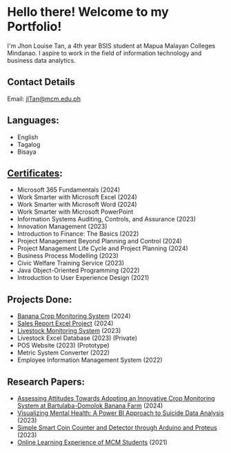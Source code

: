 # Hello there! Welcome to my Portfolio!

I'm Jhon Louise Tan, a 4th year BSIS student at Mapua Malayan Colleges Mindanao. I aspire to work in the field of information technology and business data analytics.

## Contact Details
Email: jlTan@mcm.edu.ph

## Languages:
- English
- Tagalog
- Bisaya

## [Certificates](https://github.com/jhonlouisetan/Certificates):
- Microsoft 365 Fundamentals (2024)
- Work Smarter with Microsoft Excel (2024)
- Work Smarter with Microsoft Word (2024)
- Work Smarter with Microsoft PowerPoint
- Information Systems Auditing, Controls, and Assurance (2023)
- Innovation Management (2023)
- Introduction to Finance: The Basics (2022)
- Project Management Beyond Planning and Control (2024)
- Project Management Life Cycle and Project Planning (2024)
- Business Process Modelling (2023)
- Civic Welfare Training Service (2023)
- Java Object-Oriented Programming (2022)
- Introduction to User Experience Design (2021)


## Projects Done:
- [Banana Crop Monitoring System](https://github.com/jhonlouisetan/banana-CMS/tree/main) (2024)
- [Sales Report Excel Project](https://github.com/jhonlouisetan/Sales-Report-Excel-Project) (2024)
- [Livestock Monitoring System](https://github.com/jhonlouisetan/Livestock-Monitoring-System) (2023)
- Livestock Excel Database (2023) (Private)
- POS Website (2023) (Prototype) 
- Metric System Converter (2022)
- Employee Information Management System (2022)



## Research Papers:
- [Assessing Attitudes Towards Adopting an Innovative Crop Monitoring System at Bartulaba-Domolok Banana Farm](https://github.com/jhonlouisetan/banana-CMS/tree/main) (2024)
- [Visualizing Mental Health: A Power BI Approach to Suicide Data Analysis](https://github.com/jhonlouisetan/Mental-Health-BI-Project) (2023)
- [Simple Smart Coin Counter and Detector through Arduino and Proteus](https://github.com/jhonlouisetan/Coin-Detector-Project) (2023)
- [Online Learning Experience of MCM Students](https://github.com/jhonlouisetan/Mini-Research) (2021)





